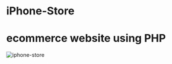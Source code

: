 # iPhone-Store
# ecommerce website using PHP 
![iphone-store](https://user-images.githubusercontent.com/78550096/128524786-64bd1bc0-315a-4b57-acde-fccaa2a8bd79.png)
